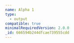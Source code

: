 ```yaml
---
name: Alpha 1
type:
  - output
compatible: true
minimalRequiredVersion: 2.0.0
_id: 666594b244dfcae739555cdd
---
```

